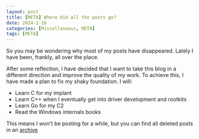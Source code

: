 ```yaml
---
layout: post
title: [META] Where did all the posts go?
date: 2024-2-16
categories: [Miscellaneous, META]
tags: [META]     
---
```


So you may be wondering why most of my posts have disappeared. Lately I have been, frankly, all over the place. 

After some reflection, I have decided that I want to take this blog in a different direction and improve the quality of my work. To achieve this, I have made a plan to fix my shaky foundation. I will:

- Learn C for my implant
- Learn C++ when I eventually get into driver development and rootkits
- Learn Go for my C2
- Read the Windows internals books

This means I won't be posting for a while, but you can find all deleted posts in an [archive](https://github.com/l00sy4/blog-related-projects)
